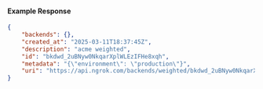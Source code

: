 <!-- Code generated for API Clients. DO NOT EDIT. -->

#### Example Response

```json
{
	"backends": {},
	"created_at": "2025-03-11T18:37:45Z",
	"description": "acme weighted",
	"id": "bkdwd_2uBNyw0NkqarXplWLEzIFHe8xqh",
	"metadata": "{\"environment\": \"production\"}",
	"uri": "https://api.ngrok.com/backends/weighted/bkdwd_2uBNyw0NkqarXplWLEzIFHe8xqh"
}
```
